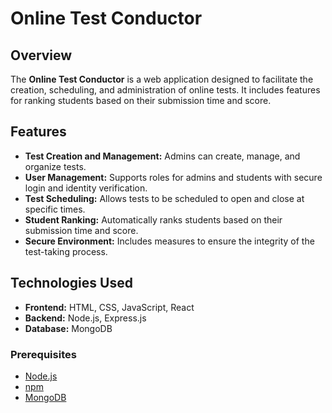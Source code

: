 # Online Test Conductor

## Overview
The **Online Test Conductor** is a web application designed to facilitate the creation, scheduling, and administration of online tests. It includes features for ranking students based on their submission time and score.

## Features
- **Test Creation and Management:** Admins can create, manage, and organize tests.
- **User Management:** Supports roles for admins and students with secure login and identity verification.
- **Test Scheduling:** Allows tests to be scheduled to open and close at specific times.
- **Student Ranking:** Automatically ranks students based on their submission time and score.
- **Secure Environment:** Includes measures to ensure the integrity of the test-taking process.

## Technologies Used
- **Frontend:** HTML, CSS, JavaScript, React
- **Backend:** Node.js, Express.js
- **Database:** MongoDB

### Prerequisites
- [Node.js](https://nodejs.org/)
- [npm](https://www.npmjs.com/)
- [MongoDB](https://www.mongodb.com/)

